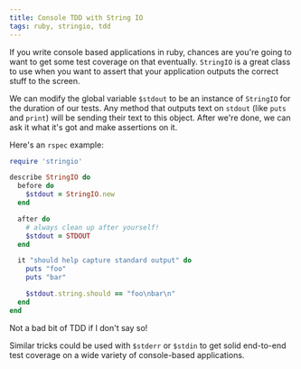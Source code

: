 ```yaml
---
title: Console TDD with String IO
tags: ruby, stringio, tdd
---
```


If you write console based applications in ruby, chances are you're 
going to want to get some test coverage on that eventually. `StringIO` 
is a great class to use when you want to assert that your application 
outputs the correct stuff to the screen.

We can modify the global variable `$stdout` to be an instance of 
`StringIO` for the duration of our tests. Any method that outputs text 
on `stdout` (like `puts` and `print`) will be sending their text to this 
object. After we're done, we can ask it what it's got and make 
assertions on it.

Here's an `rspec` example:

```ruby 
require 'stringio'

describe StringIO do
  before do
    $stdout = StringIO.new
  end

  after do
    # always clean up after yourself!
    $stdout = STDOUT
  end

  it "should help capture standard output" do
    puts "foo"
    puts "bar"

    $stdout.string.should == "foo\nbar\n"
  end
end
```

Not a bad bit of TDD if I don't say so!

Similar tricks could be used with `$stderr` or `$stdin` to get solid 
end-to-end test coverage on a wide variety of console-based 
applications.
